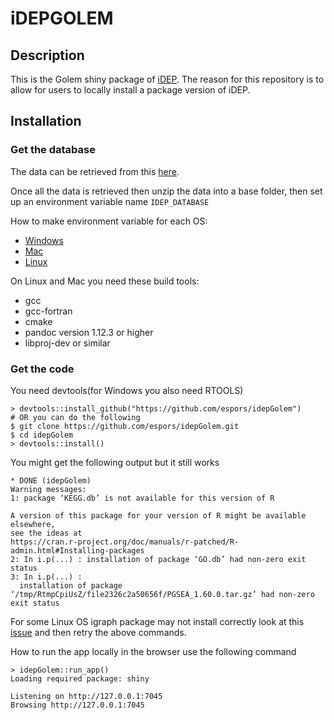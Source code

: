 # iDEPGOLEM

## Description

This is the Golem shiny package of [iDEP](<https://github.com/iDEP-SDSU/idep>).
The reason for this repository is to allow for users to locally install a package version of iDEP.

## Installation

### Get the database

The data can be retrieved from this [here](http://bioinformatics.sdstate.edu/data/).

Once all the data is retrieved then unzip the data into a base folder, then set up
an environment variable name ```IDEP_DATABASE```

How to make environment variable for each OS:

* [Windows](https://docs.oracle.com/en/database/oracle/machine-learning/oml4r/1.5.1/oread/creating-and-modifying-environment-variables-on-windows.html)
* [Mac](https://phoenixnap.com/kb/set-environment-variable-mac)
* [Linux](https://linuxize.com/post/how-to-set-and-list-environment-variables-in-linux/)

On Linux and Mac you need these build tools:

* gcc
* gcc-fortran
* cmake
* pandoc version 1.12.3 or higher
* libproj-dev or similar

### Get the code

You need devtools(for Windows you also need RTOOLS)

```{R}
> devtools::install_github("https://github.com/espors/idepGolem")
# OR you can do the following
$ git clone https://github.com/espors/idepGolem.git
$ cd idepGolem
> devtools::install()
```

You might get the following output but it still works

```{R}
* DONE (idepGolem)
Warning messages:
1: package ‘KEGG.db’ is not available for this version of R

A version of this package for your version of R might be available elsewhere,
see the ideas at
https://cran.r-project.org/doc/manuals/r-patched/R-admin.html#Installing-packages 
2: In i.p(...) : installation of package ‘GO.db’ had non-zero exit status
3: In i.p(...) :
  installation of package ‘/tmp/RtmpCpiUsZ/file2326c2a50656f/PGSEA_1.60.0.tar.gz’ had non-zero exit status
```

For some Linux OS igraph package may not install correctly look at this [issue](https://github.com/igraph/rigraph/issues/275)
and then retry the above commands.

How to run the app locally in the browser use the following command

```{R}
> idepGolem::run_app() 
Loading required package: shiny

Listening on http://127.0.0.1:7045
Browsing http://127.0.0.1:7045
```
